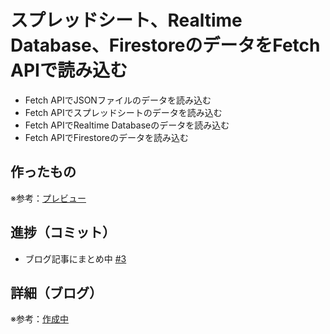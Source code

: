 # スプレッドシート、Realtime Database、FirestoreのデータをFetch APIで読み込む

* Fetch APIでJSONファイルのデータを読み込む
* Fetch APIでスプレッドシートのデータを読み込む
* Fetch APIでRealtime Databaseのデータを読み込む
* Fetch APIでFirestoreのデータを読み込む

## 作ったもの

※参考：[プレビュー](https://firebase-test-eta.vercel.app)

## 進捗（コミット）

- ブログ記事にまとめ中 [#3](https://github.com/ryo-i/firebase-test/issues/3)

## 詳細（ブログ）

※参考：[作成中]()